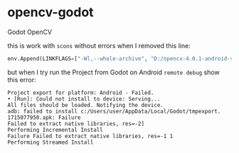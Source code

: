# opencv-godot
Godot OpenCV



this is work with `scons` without errors when I removed this line:
```python
env.Append(LINKFLAGS=["-Wl,--whole-archive", "D:/opencv-4.0.1-android-sdk/OpenCV-android-sdk/sdk/native/3rdparty/libs/arm64-v8a/liblibwebp.a", "-Wl,--no-whole-archive"])
```



but when I try run the Project from Godot on Android `remote debug` show this error:

```
Project export for platform: Android - Failed.
• [Run]: Could not install to device: Serving...
All files should be loaded. Notifying the device.
adb: failed to install c:/Users/user/AppData/Local/Godot/tmpexport. 1715077950.apk: Failure
Failed to extract native libraries, res=-2]
Performing Incremental Install
Failure Failed to extract native libraries, res=-1 1
Performing Streamed Install
```
